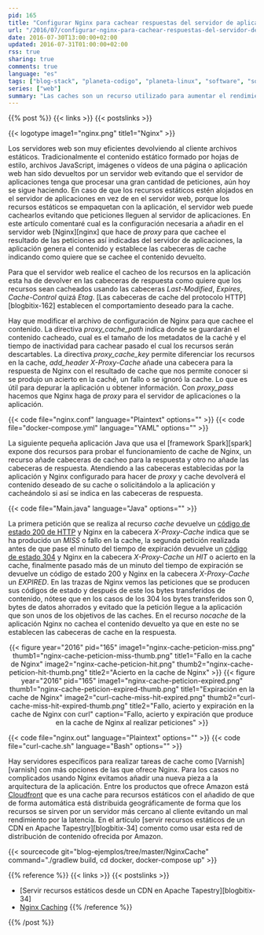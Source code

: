 ```yaml
---
pid: 165
title: "Configurar Nginx para cachear respuestas del servidor de aplicaciones"
url: "/2016/07/configurar-nginx-para-cachear-respuestas-del-servidor-de-aplicaciones/"
date: 2016-07-30T13:00:00+02:00
updated: 2016-07-31T01:00:00+02:00
rss: true
sharing: true
comments: true
language: "es"
tags: ["blog-stack", "planeta-codigo", "planeta-linux", "software", "software-libre"]
series: ["web"]
summary: "Las caches son un recurso utilizado para aumentar el rendimiento y evitar malgastar recursos. Si una petición es muy costosa pero que no cambia muy a menudo o no se necesitan que los datos estén totalmente actualizados cachear el resultado de esa petición evitará tener que recalcularla para cada petición, si se realizan muchas peticiones el aumento de rendimiento será drásticamente mejor usando además un menor número de recursos de los sistemas. Hay soluciones específicas para cacheo pero si nuestra necesidades no son extremadamente avanzadas el cacheo ofrecido por Nginx probablemente sea suficiente."
---
```


{{% post %}}
{{< links >}}
{{< postslinks >}}

{{< logotype image1="nginx.png" title1="Nginx" >}}

Los servidores web son muy eficientes devolviendo al cliente archivos estáticos. Tradicionalmente el contenido estático formado por hojas de estilo, archivos JavaScript, imágenes o vídeos de una página o aplicación web han sido devueltos por un servidor web evitando que el servidor de aplicaciones tenga que procesar una gran cantidad de peticiones, aún hoy se sigue haciendo. En caso de que los recursos estáticos estén alojados en el servidor de aplicaciones en vez de en el servidor web, porque los recursos estáticos se empaquetan con la aplicación, el servidor web puede cachearlos evitando que peticiones lleguen al servidor de aplicaciones. En este artículo comentaré cual es la configuración necesaria a añadir en el servidor web [Nginx][nginx] que hace de _proxy_ para que cachee el resultado de las peticiones así indicadas del servidor de aplicaciones, la aplicación genera el contenido y establece las cabeceras de cache indicando como quiere que se cachee el contenido devuelto.

Para que el servidor web realice el cacheo de los recursos en la aplicación esta ha de devolver en las cabeceras de respuesta como quiere que los recursos sean cacheados usando las cabeceras _Last-Modified_, _Expires_, _Cache-Control_ quizá _Etag_. [Las cabeceras de cache del protocolo HTTP][blogbitix-162] establecen el comportamiento deseado para la cache.

Hay que modificar el archivo de configuración de Nginx para que cachee el contenido. La directiva _proxy\_cache\_path_ indica donde se guardarán el contenido cacheado, cual es el tamaño de los metadatos de la caché y el tiempo de inactividad para cachear pasado el cual los recursos serán descartables. La directiva _proxy\_cache\_key_ permite diferenciar los recursos en la cache, _add\_header X-Proxy-Cache_ añade una cabecera para la respuesta de Nginx con el resultado de cache que nos permite conocer si se produjo un acierto en la caché, un fallo o se ignoró la cache. Lo que es útil para depurar la aplicación u obtener información. Con _proxy\_pass_ hacemos que Nginx haga de _proxy_ para el servidor de aplicaciones o la aplicación.

{{< code file="nginx.conf" language="Plaintext" options="" >}}
{{< code file="docker-compose.yml" language="YAML" options="" >}}

La siguiente pequeña aplicación Java que usa el [framework Spark][spark] expone dos recursos para probar el funcionamiento de cache de Nginx, un recurso añade cabeceras de cacheo para la respuesta y otro no añade las cabeceras de respuesta. Atendiendo a las cabeceras establecidas por la aplicación y Nginx configurado para hacer de _proxy_ y cache devolverá el contenido deseado de su cache o solicitándolo a la aplicación y cacheándolo si así se indica en las cabeceras de respuesta.

{{< code file="Main.java" language="Java" options="" >}}

La primera petición que se realiza al recurso _cache_ devuelve un [código de estado 200 de HTTP](https://es.wikipedia.org/wiki/Anexo:C%C3%B3digos_de_estado_HTTP#2xx:_Peticiones_correctas) y Nginx en la cabecera _X-Proxy-Cache_ indica que se ha producido un _MISS_ o fallo en la cache, la segunda petición realizada antes de que pase el minuto del tiempo de expiración devuelve un [código de estado 304](https://es.wikipedia.org/wiki/Anexo:C%C3%B3digos_de_estado_HTTP#3xx:_Redirecciones) y Nginx en la cabecera _X-Proxy-Cache_ un _HIT_ o acierto en la cache, finalmente pasado más de un minuto del tiempo de expiración se devuelve un código de estado 200 y Nginx en la cabecera _X-Proxy-Cache_ un _EXPIRED_. En las trazas de Nginx vemos las peticiones que se producen sus códigos de estado y después de este los bytes transferidos de contenido, nótese que en los casos de los 304 los bytes transferidos son 0, bytes de datos ahorrados y evitado que la petición llegue a la aplicación que son unos de los objetivos de las caches. En el recurso _nocache_ de la aplicación Nginx no cachea el contenido devuelto ya que en este no se establecen las cabeceras de cache en la respuesta.

<div class="media" style="text-align: center;">
    {{< figure year="2016" pid="165"
        image1="nginx-cache-peticion-miss.png" thumb1="nginx-cache-peticion-miss-thumb.png" title1="Fallo en la cache de Nginx"
        image2="nginx-cache-peticion-hit.png" thumb2="nginx-cache-peticion-hit-thumb.png" title2="Acierto en la cache de Nginx" >}}
    {{< figure year="2016" pid="165"
        image1="nginx-cache-peticion-expired.png" thumb1="nginx-cache-peticion-expired-thumb.png" title1="Expiración en la cache de Nginx"
        image2="curl-cache-miss-hit-expired.png" thumb2="curl-cache-miss-hit-expired-thumb.png" title2="Fallo, acierto y expiración en la cache de Nginx con curl"
        caption="Fallo, acierto y expiración que produce en la cache de Nginx al realizar peticiones" >}}
</div>

{{< code file="nginx.out" language="Plaintext" options="" >}}
{{< code file="curl-cache.sh" language="Bash" options="" >}}

Hay servidores específicos para realizar tareas de cache como [Varnish][varnish] con más opciones de las que ofrece Nginx. Para los casos no complicados usando Nginx evitamos añadir una nueva pieza a la arquitectura de la aplicación. Entre los productos que ofrece Amazon está [Cloudfront](https://aws.amazon.com/es/cloudfront/) que es una cache para recursos estáticos con el añadido de que de forma automática está distribuida geográficamente de forma que los recursos se sirven por un servidor más cercano al cliente evitando un mal rendimiento por la latencia. En el artículo [servir recursos estáticos de un CDN en Apache Tapestry][blogbitix-34] comento como usar esta red de distribución de contenido ofrecida por Amazon.

{{< sourcecode git="blog-ejemplos/tree/master/NginxCache" command="./gradlew build, cd docker, docker-compose up" >}}

{{% reference %}}
{{< links >}}
{{< postslinks >}}
* [Servir recursos estáticos desde un CDN en Apache Tapestry][blogbitix-34]
* [Nginx Caching](https://serversforhackers.com/nginx-caching)
{{% /reference %}}

{{% /post %}}
